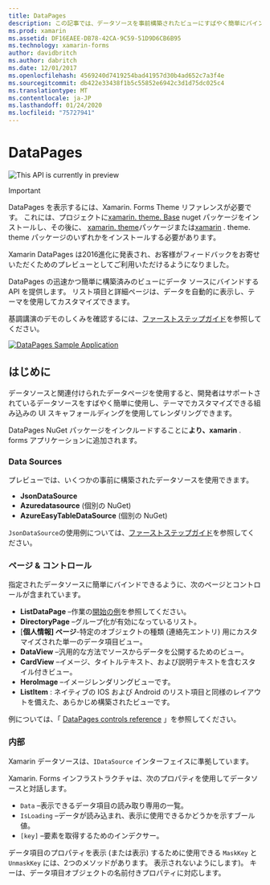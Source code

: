 ```yaml
---
title: DataPages
description: この記事では、データソースを事前構築されたビューにすばやく簡単にバインドするための API を提供する DataPages について説明します。
ms.prod: xamarin
ms.assetid: DF16EAEE-DB78-42CA-9C59-51D9D6CB6B95
ms.technology: xamarin-forms
author: davidbritch
ms.author: dabritch
ms.date: 12/01/2017
ms.openlocfilehash: 4569240d7419254bad41957d30b4ad652c7a3f4e
ms.sourcegitcommit: db422e33438f1b5c55852e6942c3d1d75dc025c4
ms.translationtype: MT
ms.contentlocale: ja-JP
ms.lasthandoff: 01/24/2020
ms.locfileid: "75727941"
---
```

# <a name="xamarinforms-datapages"></a>DataPages

![](~/media/shared/preview.png "This API is currently in preview")

> [!IMPORTANT]
> DataPages を表示するには、Xamarin. Forms Theme リファレンスが必要です。 これには、プロジェクトに[xamarin. theme. Base](https://www.nuget.org/packages/Xamarin.Forms.Theme.Base/) nuget パッケージをインストールし、その後に、 [xamarin. theme](https://www.nuget.org/packages/Xamarin.Forms.Theme.Light/)パッケージまたは[xamarin](https://www.nuget.org/packages/Xamarin.Forms.Theme.Dark/) . theme. theme パッケージのいずれかをインストールする必要があります。

Xamarin DataPages は2016進化に発表され、お客様がフィードバックをお寄せいただくためのプレビューとしてご利用いただけるようになりました。

DataPages の迅速かつ簡単に構築済みのビューにデータ ソースにバインドする API を提供します。 リスト項目と詳細ページは、データを自動的に表示し、テーマを使用してカスタマイズできます。

基調講演のデモのしくみを確認するには、[ファーストステップガイド](get-started.md)を参照してください。

[![](images/demo-sml.png "DataPages Sample Application")](images/demo.png#lightbox "DataPages Sample Application")

## <a name="introduction"></a>はじめに

データソースと関連付けられたデータページを使用すると、開発者はサポートされているデータソースをすばやく簡単に使用し、テーマでカスタマイズできる組み込みの UI スキャフォールディングを使用してレンダリングできます。

DataPages NuGet パッケージをインクルードすることに**より、xamarin** . forms アプリケーションに追加されます。

### <a name="data-sources"></a>Data Sources

プレビューでは、いくつかの事前に構築されたデータソースを使用できます。

* **JsonDataSource**
* **Azuredatasource** (個別の NuGet)
* **AzureEasyTableDataSource** (個別の NuGet)

`JsonDataSource`の使用例については、[ファーストステップガイド](get-started.md)を参照してください。

### <a name="pages--controls"></a>ページ & コントロール

指定されたデータソースに簡単にバインドできるように、次のページとコントロールが含まれています。

* **ListDataPage** –作業の[開始の例](get-started.md)を参照してください。
* **DirectoryPage** –グループ化が有効になっているリスト。
* [**個人情報] ページ**-特定のオブジェクトの種類 (連絡先エントリ) 用にカスタマイズされた単一のデータ項目ビュー。
* **DataView** –汎用的な方法でソースからデータを公開するためのビュー。
* **CardView** –イメージ、タイトルテキスト、および説明テキストを含むスタイル付きビュー。
* **HeroImage** –イメージレンダリングビューです。
* **ListItem** : ネイティブの IOS および Android のリスト項目と同様のレイアウトを備えた、あらかじめ構築されたビューです。

例については、「 [DataPages controls reference](controls.md) 」を参照してください。

### <a name="under-the-hood"></a>内部

Xamarin データソースは、`IDataSource` インターフェイスに準拠しています。

Xamarin. Forms インフラストラクチャは、次のプロパティを使用してデータソースと対話します。

* `Data` –表示できるデータ項目の読み取り専用の一覧。
* `IsLoading` –データが読み込まれ、表示に使用できるかどうかを示すブール値。
* `[key]` –要素を取得するためのインデクサー。

データ項目のプロパティを表示 (または表示) するために使用できる `MaskKey` と `UnmaskKey` には、2つのメソッドがあります。 表示されないようにします)。
キーは、データ項目オブジェクトの名前付きプロパティに対応します。
